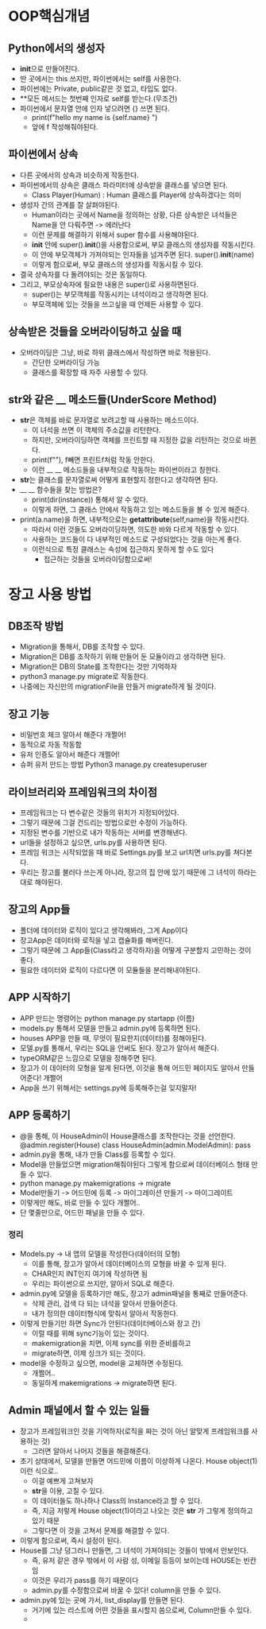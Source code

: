 # OOP핵심개념

## Python에서의 생성자

- **init**으로 만들어진다.
- 딴 곳에서는 this 쓰지만, 파이썬에서는 self를 사용한다.
- 파이썬에는 Private, public같은 것 없고, 타입도 없다.
- \*\*모든 메서드는 첫번째 인자로 self를 받는다.(무조건)
- 파이썬에서 문자열 안에 인자 넣으려면 {} 쓰면 된다.
  - print(f"hello my name is {self.name} ")
  - 앞에 f 작성해줘야된다.

## 파이썬에서 상속

- 다른 곳에서의 상속과 비슷하게 작동한다.
- 파이썬에서의 상속은 클래스 파라미터에 상속받을 클래스를 넣으면 된다.
  - Class Player(Human) : Human 클래스를 Player에 상속하겠다는 의미
- 생성자 간의 관계를 잘 살펴야된다.
  - Human이라는 곳에서 Name을 정의하는 상황, 다른 상속받은 녀석들은 Name을 안 다뤄주면 -> 에러난다
  - 이런 문제를 해결하기 위해서 super 함수를 사용해야된다.
  - **init** 안에 super().**init**()을 사용함으로써, 부모 클래스의 생성자를 작동시킨다.
  - 이 안에 부모객체가 가져야되는 인자들을 넘겨주면 된다. super().**init**(name)
  - 이렇게 함으로써, 부모 클래스의 생성자를 작동시킬 수 있다.
- 결국 상속자를 다 돌려야되는 것은 동일하다.
- 그리고, 부모상속자에 필요한 내용은 super()로 사용하면된다.
  - super()는 부모객체를 작동시키는 녀석이라고 생각하면 된다.
  - 부모객체에 있는 것들을 쓰고싶을 때 언제든 사용할 수 있다.

## 상속받은 것들을 오버라이딩하고 싶을 때

- 오버라이딩은 그냥, 바로 하위 클래스에서 작성하면 바로 적용된다.
  - 간단한 오버라이딩 가능
  - 클래스를 확장할 때 자주 사용할 수 있다.

## **str**와 같은 \_\_ 메소드들(UnderScore Method)

- **str**은 객체를 바로 문자열로 보려고할 때 사용하는 메소드이다.
  - 이 녀석을 쓰면 이 객체의 주소값을 리턴한다.
  - 하지만, 오버라이딩하면 객체를 프린트할 때 지정한 값을 리턴하는 것으로 바뀐다.
  - print(f""), f빼면 프린트f처럼 작동 안한다.
  - 이런 \_\_ \_\_ 메소드들을 내부적으로 작동하는 파이썬이라고 칭한다.
- **str**는 클래스를 문자열로써 어떻게 표현할지 정한다고 생각하면 된다.
- \_\_ \_\_ 함수들을 찾는 방법은?
  - print(dir(instance)) 통해서 알 수 있다.
  - 이렇게 하면, 그 클래스 안에서 작동하고 있는 메소드들을 볼 수 있게 해준다.
- print(a.name)을 하면, 내부적으로는 **getattribute**(self,name)을 작동시킨다.
  - 따라서 이런 것들도 오버라이딩하면, 의도한 바와 다르게 작동할 수 있다.
  - 사용하는 코드들이 다 내부적인 메소드로 구성되었다는 것을 아는게 좋다.
  - 이런식으로 특정 클래스는 속성에 접근하지 못하게 할 수도 있다
    - 접근하는 것들을 오버라이딩함으로써!

# 장고 사용 방법

## DB조작 방법

- Migration을 통해서, DB를 조작할 수 있다.
- Migration은 DB를 조작하기 위해 만들어 둔 모듈이라고 생각하면 된다.
- Migration은 DB의 State를 조작한다는 것만 기억하자
- python3 manage.py migrate로 작동한다.
- 나중에는 자신만의 migrationFile을 만들거 migrate하게 될 것이다.

## 장고 기능

- 비밀번호 체크 알아서 해준다 개쩔어!
- 동적으로 자동 작동함
- 유저 인증도 알아서 해준다 개쩔어!
- 슈퍼 유저 만드는 방법 Python3 manage.py createsuperuser

## 라이브러리와 프레임워크의 차이점

- 프레임워크는 다 변수같은 것들의 위치가 지정되어있다.
- 그렇기 때문에 그걸 건드리는 방법으로만 수정이 가능하다.
- 지정된 변수를 기반으로 내가 작동하는 서버를 변경해낸다.
- url들을 설정하고 싶으면, urls.py를 사용하면 된다.
- 프레임 워크는 시작되었을 때 바로 Settings.py를 보고 url치면 urls.py를 쳐다본다.
- 우리는 장고를 불러다 쓰는게 아니라, 장고의 집 안에 있기 때문에 그 녀석이 하라는대로 해야된다.

## 장고의 App들

- 폴더에 데이터와 로직이 있다고 생각해봐라, 그게 App이다
- 장고App은 데이터와 로직을 넣고 캡슐화를 해버린다.
- 그렇기 때문에 그 App들(Class라고 생각하자)을 어떻게 구분할지 고민하는 것이 좋다.
- 필요한 데이터와 로직이 다르다면 이 모듈들을 분리해내야된다.

## APP 시작하기

- APP 만드는 명령어는 python manage.py startapp (이름)
- models.py 통해서 모델을 만들고 admin.py에 등록하면 된다.
- houses APP을 만들 때, 무엇이 필요한지(데이터)를 정해야된다.
- 모델.py를 통해서, 우리는 SQL을 안써도 된다. 장고가 알아서 해준다.
- typeORM같은 느낌으로 모델을 정해주면 된다.
- 장고가 이 데이터의 모형을 알게 된다면, 이것을 통해 어드민 페이지도 알아서 만들어준다! 개쩔어
- App을 쓰기 위해서는 settings.py에 등록해주는걸 잊지말자!

## APP 등록하기

- @을 통해, 이 HouseAdmin이 House클래스를 조작한다는 것을 선언한다.
  @admin.register(House)
  class HouseAdmin(admin.ModelAdmin):
  pass
- admin.py을 통해, 내가 만들 Class를 등록할 수 있다.
- Model을 만들었으면 migration해줘야된다 그렇게 함으로써 데이터베이스 형태 만들 수 있다.
- python manage.py makemigrations -> migrate
- Model만들기 -> 어드민에 등록 -> 마이그레이션 만들기 -> 마이그레이트
- 이렇게만 해도, 바로 만들 수 있다 개쩔어..
- 단 몇줄만으로, 어드민 패널을 만들 수 있다.

### 정리

- Models.py -> 내 앱의 모델을 작성한다(데이터의 모형)
  - 이를 통해, 장고가 알아서 데이터베이스의 모형을 바꿀 수 있게 된다.
  - CHAR인지 INT인지 여기에 작성하면 됨
  - 우리는 파이썬으로 쓰지만, 알아서 SQL로 해준다.
- admin.py에 모델을 등록하기만 해도, 장고가 admin패널을 통째로 만들어준다.
  - 삭제 관리, 검색 다 되는 녀석을 알아서 만들어준다.
  - 내가 정의한 데이터형식에 맞춰서 알아서 작동한다.
- 이렇게 만들기만 하면 Sync가 안된다(데이터베이스와 장고 간)
  - 이럴 때를 위해 sync기능이 있는 것이다.
  - makemigration을 치면, 이제 sync를 위한 준비를하고
  - migrate하면, 이제 싱크가 되는 것이다.
- model을 수정하고 싶으면, model을 교체하면 수정된다.
  - 개쩔어..
  - 동일하게 makemigrations -> migrate하면 된다.

## Admin 패널에서 할 수 있는 일들

- 장고가 프레임워크인 것을 기억하자(로직을 짜는 것이 아닌 알맞게 프레임워크를 사용하는 것)
  - 그러면 알아서 나머지 것들을 해결해준다.
- 초기 상태에서, 모델을 만들면 어드민에 이름이 이상하게 나온다. House object(1)이런 식으로..
  - 이걸 예쁘게 고쳐보자
  - **str**을 이용, 고칠 수 있다.
  - 이 데이터들도 하나하나 Class의 Instance라고 할 수 있다.
  - 즉, 지금 저렇게 House object(1)이라고 나오는 것은 **str** 가 그렇게 정의하고 있기 때문
  - 그렇다면 이 것을 고쳐서 문제를 해결할 수 있다.
- 이렇게 함으로써, 즉시 설정이 된다.
- House를 그냥 덩그러니 만들면, 그 녀석이 가져야되는 것들이 밖에서 안보인다.
  - 즉, 유저 같은 경우 밖에서 이 사람 성, 이메일 등등이 보이는데 HOUSE는 빈칸임
  - 이것은 우리가 pass를 하기 때문이다
  - admin.py를 수정함으로써 바꿀 수 있다! column을 만들 수 있다.
- admin.py에 있는 곳에 가서, list_display를 만들면 된다.
  - 거기에 있는 리스트에 어떤 것들을 표시할지 씀으로써, Column만들 수 있다.
  -
